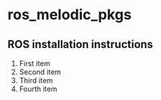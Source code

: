 # ros_melodic_pkgs

## ROS installation instructions
1. First item
2. Second item
3. Third item
4. Fourth item 

